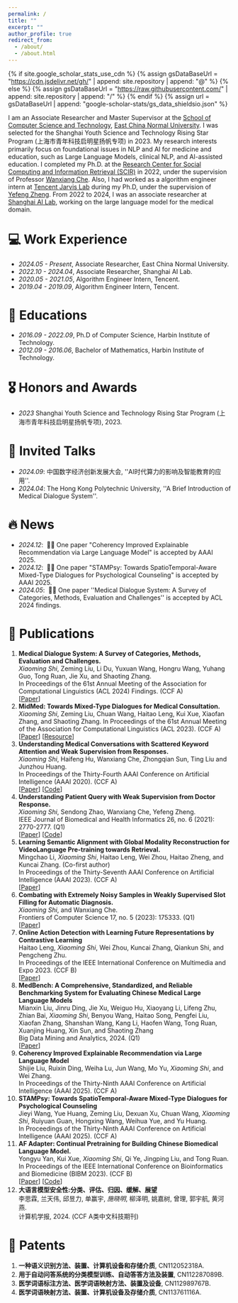 ```yaml
---
permalink: /
title: ""
excerpt: ""
author_profile: true
redirect_from: 
  - /about/
  - /about.html
---
```


{% if site.google_scholar_stats_use_cdn %}
{% assign gsDataBaseUrl = "https://cdn.jsdelivr.net/gh/" | append: site.repository | append: "@" %}
{% else %}
{% assign gsDataBaseUrl = "https://raw.githubusercontent.com/" | append: site.repository | append: "/" %}
{% endif %}
{% assign url = gsDataBaseUrl | append: "google-scholar-stats/gs_data_shieldsio.json" %}

<span class='anchor' id='about-me'></span>

I am an Associate Researcher and Master Supervisor at the [School of Computer Science and Technology](http://www.cs.ecnu.edu.cn/), [East China Normal University](https://english.ecnu.edu.cn/). 
I was selected for the Shanghai Youth Science and Technology Rising Star Program (上海市青年科技启明星扬帆专项) in 2023.
My research interests primarily focus on foundational issues in NLP and AI for medicine and education, such as Large Language Models, clinical NLP, and AI-assisted education. 
I completed my Ph.D. at the [Research Center for Social Computing and Information Retrieval (SCIR)](https://ir.hit.edu.cn/) in 2022, under the supervision of Professor [Wanxiang Che](http://ir.hit.edu.cn/~car/). 
Also, I had worked as a algorithm engineer intern at [Tencent Jarvis Lab](https://jarvislab.tencent.com/) during my Ph.D, under the supervision of [Yefeng Zheng](https://scholar.google.com/citations?user=vAIECxgAAAAJ&hl=en&oi=ao).
From 2022 to 2024, I was an associate researcher at [Shanghai AI Lab](https://www.shlab.org.cn/), working on the large language model for the medical domain.

# 💻 Work Experience
- *2024.05 - Present*, Associate Researcher, East China Normal University.
- *2022.10 - 2024.04*, Associate Researcher, Shanghai AI Lab.
- *2020.05 - 2021.05*, Algorithm Engineer Intern, Tencent.
- *2019.04 - 2019.09*, Algorithm Engineer Intern, Tencent.

# 📖 Educations
- *2016.09 - 2022.09*, Ph.D of Computer Science, Harbin Institute of Technology. 
- *2012.09 - 2016.06*, Bachelor of Mathematics, Harbin Institute of Technology. 

# 🎖 Honors and Awards
- *2023* Shanghai Youth Science and Technology Rising Star Program (上海市青年科技启明星扬帆专项), 2023.

# 💬 Invited Talks
- *2024.09*: 中国数字经济创新发展大会, ''AI时代算力的影响及智能教育的应用''.
- *2024.04*: The Hong Kong Polytechnic University, ''A Brief Introduction of Medical Dialogue System''. 

# 🔥 News
- *2024.12*: &nbsp;🎉🎉 One paper "Coherency Improved Explainable Recommendation via Large Language Model" is accepted by AAAI 2025.
- *2024.12*: &nbsp;🎉🎉 One paper "STAMPsy: Towards SpatioTemporal-Aware Mixed-Type Dialogues for Psychological Counseling" is accepted by AAAI 2025.
- *2024.05*: &nbsp;🎉🎉 One paper ''Medical Dialogue System: A Survey of Categories, Methods, Evaluation and Challenges'' is accepted by ACL 2024 findings.

# 📝 Publications 
1. **Medical Dialogue System: A Survey of Categories, Methods, Evaluation and Challenges.**    
   *Xiaoming Shi*, Zeming Liu, Li Du, Yuxuan Wang, Hongru Wang, Yuhang Guo, Tong Ruan, Jie Xu, and Shaoting Zhang.  
   In Proceedings of the 61st Annual Meeting of the Association for Computational Linguistics (ACL 2024) Findings. (CCF A)  
   [[Paper](https://aclanthology.org/2024.findings-acl.167/)]
2. **MidMed: Towards Mixed-Type Dialogues for Medical Consultation.**  
   *Xiaoming Shi*, Zeming Liu, Chuan Wang, Haitao Leng, Kui Xue, Xiaofan Zhang, and Shaoting Zhang.
   In Proceedings of the 61st Annual Meeting of the Association for Computational Linguistics (ACL 2023). (CCF A)   
   [[Paper](https://aclanthology.org/2023.acl-long.453.pdf)]
   [[Resource](https://github.com/xmshi-trio/MidMed)]
3. **Understanding Medical Conversations with Scattered Keyword Attention and Weak Supervision from Responses.**  
   *Xiaoming Shi*, Haifeng Hu, Wanxiang Che, Zhongqian Sun, Ting Liu and Junzhou Huang.  
   In Proceedings of the Thirty-Fourth AAAI Conference on Artificial Intelligence (AAAI 2020). (CCF A)   
   [[Paper](https://ojs.aaai.org/index.php/AAAI/article/view/6412)]
   [[Code](https://github.com/xmshi-trio/MSL)]
4. **Understanding Patient Query with Weak Supervision from Doctor Response.**    
   *Xiaoming Shi*, Sendong Zhao, Wanxiang Che, Yefeng Zheng.  
   IEEE Journal of Biomedical and Health Informatics 26, no. 6 (2021): 2770-2777. (Q1)  
   [[Paper](https://ieeexplore.ieee.org/stamp/stamp.jsp?tp=&arnumber=9645193)]
   [[Code](https://github.com/xmshi-trio/MSL)]
5. **Learning Semantic Alignment with Global Modality Reconstruction for VideoLanguage Pre-training towards Retrieval.**  
   Mingchao Li, *Xiaoming Shi*, Haitao Leng, Wei Zhou, Haitao Zheng, and Kuncai Zhang. (Co-first author)   
   In Proceedings of the Thirty-Seventh AAAI Conference on Artificial Intelligence (AAAI 2023). (CCF A)  
   [[Paper](https://ojs.aaai.org/index.php/AAAI/article/view/25222)]
6. **Combating with Extremely Noisy Samples in Weakly Supervised Slot Filling for Automatic Diagnosis.**  
   *Xiaoming Shi*, and Wanxiang Che.  
   Frontiers of Computer Science 17, no. 5 (2023): 175333. (Q1)   
   [[Paper](https://link.springer.com/article/10.1007/s11704-022-2134-1)]
7. **Online Action Detection with Learning Future Representations by Contrastive Learning**  
   Haitao Leng, *Xiaoming Shi*, Wei Zhou, Kuncai Zhang, Qiankun Shi, and Pengcheng Zhu.  
   In Proceedings of the IEEE International Conference on Multimedia and Expo 2023. (CCF B)  
   [[Paper](https://ieeexplore.ieee.org/stamp/stamp.jsp?tp=&arnumber=10220027)]
8. **MedBench: A Comprehensive, Standardized, and Reliable Benchmarking System for Evaluating Chinese Medical Large Language Models**   
   Mianxin Liu, Jinru Ding, Jie Xu, Weiguo Hu, Xiaoyang Li, Lifeng Zhu, Zhian Bai, *Xiaoming Shi*, Benyou Wang, Haitao Song, Pengfei Liu, Xiaofan Zhang, Shanshan Wang, Kang Li, Haofen Wang, Tong Ruan, Xuanjing Huang, Xin Sun, and Shaoting Zhang  
   Big Data Mining and Analytics, 2024. (Q1)  
   [[Paper](https://www.sciopen.com/article/10.26599/BDMA.2024.9020044)]  
9. **Coherency Improved Explainable Recommendation via Large Language Model**  
    Shijie Liu, Ruixin Ding, Weiha Lu, Jun Wang, Mo Yu, *Xiaoming Shi*, and Wei Zhang.  
    In Proceedings of the Thirty-Ninth AAAI Conference on Artificial Intelligence (AAAI 2025). (CCF A)  
10. **STAMPsy: Towards SpatioTemporal-Aware Mixed-Type Dialogues for Psychological Counseling**  
    Jieyi Wang, Yue Huang, Zeming Liu, Dexuan Xu, Chuan Wang, *Xiaoming Shi*, Ruiyuan Guan, Hongxing Wang, Weihua Yue, and Yu Huang.  
    In Proceedings of the Thirty-Ninth AAAI Conference on Artificial Intelligence (AAAI 2025). (CCF A)
11. **AF Adapter: Continual Pretraining for Building Chinese Biomedical Language Model.**  
   Yongyu Yan, Kui Xue, *Xiaoming Shi*, Qi Ye, Jingping Liu, and Tong Ruan.  
   In Proceedings of the IEEE International Conference on Bioinformatics and Biomedicine (BIBM 2023). (CCF B)   
   [[Paper](https://www.computer.org/csdl/proceedings-article/bibm/2023/10385733/1TObTklefWo)]
   [[Code](https://github.com/yanyongyu/AF-Adapter)]
12. **大语言模型安全性:分类、评估、归因、缓解、展望**  
    李思霖, 兰天伟, 邱昱力, 单赢宇, *施晓明*, 柳泽明, 姚嘉树, 曾理, 郭宇航, 黄河燕.  
    计算机学报, 2024. (CCF A类中文科技期刊)
   
# 🧱 Patents
1. **一种语义识别方法、装置、计算机设备和存储介质**, CN112052318A.
2. **用于自动问答系统的分类模型训练、自动答答方法及装置**, CN112287089B.
3. **医学词语标注方法、医学词语映射方法、装置及设备**, CN112989767B.
4. **医学词语映射方法、装置、计算机设备及存储介质**, CN113761116A.
